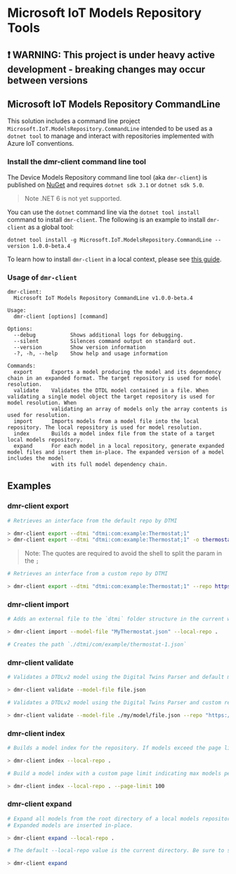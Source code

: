 
# Microsoft IoT Models Repository Tools

## :exclamation: WARNING: This project is under heavy active development - breaking changes may occur between versions

## Microsoft IoT Models Repository CommandLine

This solution includes a command line project `Microsoft.IoT.ModelsRepository.CommandLine` intended to be used as a `dotnet tool` to manage and interact with repositories implemented with Azure IoT conventions.

### Install the dmr-client command line tool

The Device Models Repository command line tool (aka `dmr-client`) is published on [NuGet](https://www.nuget.org/packages/Microsoft.IoT.ModelsRepository.CommandLine) and requires `dotnet sdk 3.1` or `dotnet sdk 5.0`.
> Note .NET 6 is not yet supported.

You can use the `dotnet` command line via the `dotnet tool install` command to install `dmr-client`. The following is an example to install `dmr-client` as a global tool:

`dotnet tool install -g Microsoft.IoT.ModelsRepository.CommandLine --version 1.0.0-beta.4`

To learn how to install `dmr-client` in a local context, please see [this guide](https://docs.microsoft.com/en-us/dotnet/core/tools/local-tools-how-to-use).

### Usage of `dmr-client`

```text
dmr-client:
  Microsoft IoT Models Repository CommandLine v1.0.0-beta.4

Usage:
  dmr-client [options] [command]

Options:
  --debug           Shows additional logs for debugging.
  --silent          Silences command output on standard out.
  --version         Show version information
  -?, -h, --help    Show help and usage information

Commands:
  export      Exports a model producing the model and its dependency chain in an expanded format. The target repository is used for model resolution.
  validate    Validates the DTDL model contained in a file. When validating a single model object the target repository is used for model resolution. When
              validating an array of models only the array contents is used for resolution.
  import      Imports models from a model file into the local repository. The local repository is used for model resolution.
  index       Builds a model index file from the state of a target local models repository.
  expand      For each model in a local repository, generate expanded model files and insert them in-place. The expanded version of a model includes the model
              with its full model dependency chain.
```

## Examples

### dmr-client export

```bash
# Retrieves an interface from the default repo by DTMI

> dmr-client export --dtmi "dtmi:com:example:Thermostat;1"
> dmr-client export --dtmi "dtmi:com:example:Thermostat;1" -o thermostat.json
```

>Note: The quotes are required to avoid the shell to split the param in the `;`

```bash
# Retrieves an interface from a custom repo by DTMI

> dmr-client export --dtmi "dtmi:com:example:Thermostat;1" --repo https://raw.githubusercontent.com/Azure/iot-plugandplay-models/main
```

### dmr-client import

```bash
# Adds an external file to the `dtmi` folder structure in the current working directory

> dmr-client import --model-file "MyThermostat.json" --local-repo .

# Creates the path `./dtmi/com/example/thermostat-1.json`
```

### dmr-client validate

```bash
# Validates a DTDLv2 model using the Digital Twins Parser and default model repository for resolution.

> dmr-client validate --model-file file.json
```

```bash
# Validates a DTDLv2 model using the Digital Twins Parser and custom repository endpoint for resolution.

> dmr-client validate --model-file ./my/model/file.json --repo "https://mycustom.domain"
```

### dmr-client index

```bash
# Builds a model index for the repository. If models exceed the page limit new page files will be created relative to the root index.

> dmr-client index --local-repo .
```

```bash
# Build a model index with a custom page limit indicating max models per page.

> dmr-client index --local-repo . --page-limit 100
```

### dmr-client expand

```bash
# Expand all models from the root directory of a local models repository following Azure IoT conventions.
# Expanded models are inserted in-place.

> dmr-client expand --local-repo .
```

```bash
# The default --local-repo value is the current directory. Be sure to specifiy the root for --local-repo.

> dmr-client expand
```
